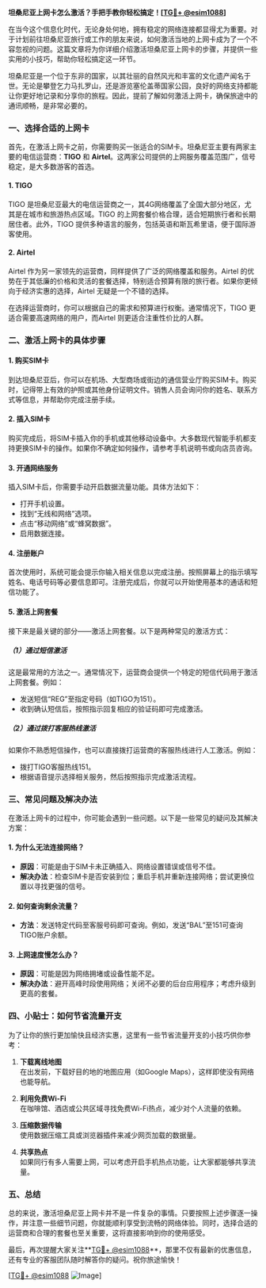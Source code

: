 **坦桑尼亚上网卡怎么激活？手把手教你轻松搞定！[[TG💪+ @esim1088](https://t.me/s/esim1088)]**

在当今这个信息化时代，无论身处何地，拥有稳定的网络连接都显得尤为重要。对于计划前往坦桑尼亚旅行或工作的朋友来说，如何激活当地的上网卡成为了一个不容忽视的问题。这篇文章将为你详细介绍激活坦桑尼亚上网卡的步骤，并提供一些实用的小技巧，帮助你轻松搞定这一环节。

坦桑尼亚是一个位于东非的国家，以其壮丽的自然风光和丰富的文化遗产闻名于世。无论是攀登乞力马扎罗山，还是游览塞伦盖蒂国家公园，良好的网络支持都能让你更好地记录和分享你的旅程。因此，提前了解如何激活上网卡，确保旅途中的通讯顺畅，是非常必要的。

### **一、选择合适的上网卡**

首先，在激活上网卡之前，你需要购买一张适合的SIM卡。坦桑尼亚主要有两家主要的电信运营商：**TIGO** 和 **Airtel**。这两家公司提供的上网服务覆盖范围广，信号稳定，是大多数游客的首选。

#### **1. TIGO**
TIGO 是坦桑尼亚最大的电信运营商之一，其4G网络覆盖了全国大部分地区，尤其是在城市和旅游热点区域。TIGO 的上网套餐价格合理，适合短期旅行者和长期居住者。此外，TIGO 提供多种语言的服务，包括英语和斯瓦希里语，便于国际游客使用。

#### **2. Airtel**
Airtel 作为另一家领先的运营商，同样提供了广泛的网络覆盖和服务。Airtel 的优势在于其低廉的价格和灵活的套餐选择，特别适合预算有限的旅行者。如果你更倾向于经济实惠的选择，Airtel 无疑是一个不错的选择。

在选择运营商时，你可以根据自己的需求和预算进行权衡。通常情况下，TIGO 更适合需要高速网络的用户，而Airtel 则更适合注重性价比的人群。

### **二、激活上网卡的具体步骤**

#### **1. 购买SIM卡**
到达坦桑尼亚后，你可以在机场、大型商场或街边的通信营业厅购买SIM卡。购买时，记得带上有效的护照或其他身份证明文件。销售人员会询问你的姓名、联系方式等信息，并帮助你完成注册手续。

#### **2. 插入SIM卡**
购买完成后，将SIM卡插入你的手机或其他移动设备中。大多数现代智能手机都支持更换SIM卡的操作。如果你不确定如何操作，请参考手机说明书或向店员咨询。

#### **3. 开通网络服务**
插入SIM卡后，你需要手动开启数据流量功能。具体方法如下：
- 打开手机设置。
- 找到“无线和网络”选项。
- 点击“移动网络”或“蜂窝数据”。
- 启用数据连接。

#### **4. 注册账户**
首次使用时，系统可能会提示你输入相关信息以完成注册。按照屏幕上的指示填写姓名、电话号码等必要信息即可。注册完成后，你就可以开始使用基本的通话和短信功能了。

#### **5. 激活上网套餐**
接下来是最关键的部分——激活上网套餐。以下是两种常见的激活方式：

##### **（1）通过短信激活**
这是最常用的方法之一。通常情况下，运营商会提供一个特定的短信代码用于激活上网套餐。例如：
- 发送短信“REG”至指定号码（如TIGO为151）。
- 收到确认短信后，按照指示回复相应的验证码即可完成激活。

##### **（2）通过拨打客服热线激活**
如果你不熟悉短信操作，也可以直接拨打运营商的客服热线进行人工激活。例如：
- 拨打TIGO客服热线151。
- 根据语音提示选择相关服务，然后按照指示完成激活流程。

### **三、常见问题及解决办法**

在激活上网卡的过程中，你可能会遇到一些问题。以下是一些常见的疑问及其解决方案：

#### **1. 为什么无法连接网络？**
- **原因**：可能是由于SIM卡未正确插入、网络设置错误或信号不佳。
- **解决办法**：检查SIM卡是否安装到位；重启手机并重新连接网络；尝试更换位置以寻找更强的信号。

#### **2. 如何查询剩余流量？**
- **方法**：发送特定代码至客服号码即可查询。例如，发送“BAL”至151可查询TIGO账户余额。

#### **3. 上网速度慢怎么办？**
- **原因**：可能是因为网络拥堵或设备性能不足。
- **解决办法**：避开高峰时段使用网络；关闭不必要的后台应用程序；考虑升级到更高的套餐。

### **四、小贴士：如何节省流量开支**

为了让你的旅行更加愉快且经济实惠，这里有一些节省流量开支的小技巧供你参考：

1. **下载离线地图**  
   在出发前，下载好目的地的地图应用（如Google Maps），这样即使没有网络也能导航。

2. **利用免费Wi-Fi**  
   在咖啡馆、酒店或公共区域寻找免费Wi-Fi热点，减少对个人流量的依赖。

3. **压缩数据传输**  
   使用数据压缩工具或浏览器插件来减少网页加载的数据量。

4. **共享热点**  
   如果同行有多人需要上网，可以考虑开启手机热点功能，让大家都能够共享流量。

### **五、总结**

总的来说，激活坦桑尼亚上网卡并不是一件复杂的事情。只要按照上述步骤逐一操作，并注意一些细节问题，你就能顺利享受到流畅的网络体验。同时，选择合适的运营商和合理的套餐也至关重要，这将直接影响到你的使用感受。

最后，再次提醒大家关注**[TG💪+ @esim1088](https://t.me/s/esim1088)**，那里不仅有最新的优惠信息，还有专业的客服团队随时解答你的疑问。祝你旅途愉快！

[[TG💪+ @esim1088](https://t.me/s/esim1088) ![Image](https://i.postimg.cc/4NQfJmqS/Snipaste-2025-05-13-00-14-12.png)]
